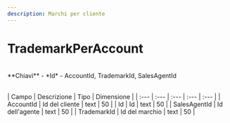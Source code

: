 ```yaml
---
description: Marchi per cliente
---
```

# TrademarkPerAccount

<br>
**Chiavi**
- *Id*
- AccountId, TrademarkId, SalesAgentId
<br><br>

| Campo | Descrizione | Tipo | Dimensione | 
| :--- | :--- | :--- | :--- | :--- |
| AccountId | Id del cliente | text | 50 |
| Id | Id | text | 50 |
| SalesAgentId | Id dell'agente | text | 50 |
| TrademarkId | Id del marchio | text | 50 |



